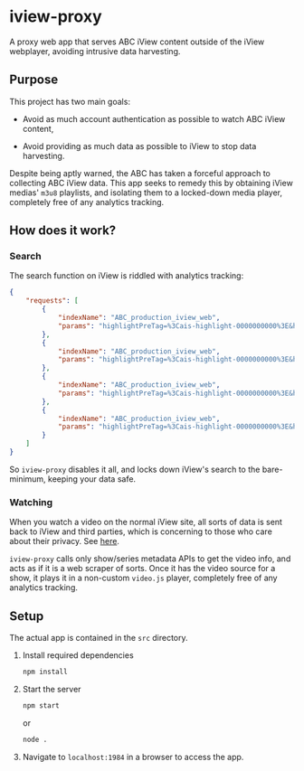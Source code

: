 # iview-proxy

A proxy web app that serves ABC iView content outside of the iView webplayer, avoiding intrusive data harvesting.

## Purpose

This project has two main goals:

- Avoid as much account authentication as possible to watch ABC iView content,

- Avoid providing as much data as possible to iView to stop data harvesting.

Despite being aptly warned, the ABC has taken a forceful approach to collecting ABC iView data. This app seeks to remedy this by obtaining iView medias' `m3u8` playlists, and isolating them to a locked-down media player, completely free of any analytics tracking.

## How does it work?

### Search

The search function on iView is riddled with analytics tracking:

```json
{
	"requests": [
		{
			"indexName": "ABC_production_iview_web",
			"params": "highlightPreTag=%3Cais-highlight-0000000000%3E&highlightPostTag=%3C%2Fais-highlight-0000000000%3E&getRankingInfo=true&clickAnalytics=true&analytics=true&userToken=anonymous-60451354-4525-401b-9a54-3e18fa480cd5&facetFilters=playable%3A%20-false&query=s&facets=%5B%5D&tagFilters="
		},
		{
			"indexName": "ABC_production_iview_web",
			"params": "highlightPreTag=%3Cais-highlight-0000000000%3E&highlightPostTag=%3C%2Fais-highlight-0000000000%3E&getRankingInfo=true&clickAnalytics=true&analytics=true&userToken=anonymous-60451354-4525-401b-9a54-3e18fa480cd5&facetFilters=playable%3A%20-false&query=s&hitsPerPage=6&filters=docType%3A%20category%20OR%20docType%3A%20channel&ruleContexts=iview_categories&facets=%5B%5D&tagFilters="
		},
		{
			"indexName": "ABC_production_iview_web",
			"params": "highlightPreTag=%3Cais-highlight-0000000000%3E&highlightPostTag=%3C%2Fais-highlight-0000000000%3E&getRankingInfo=true&clickAnalytics=true&analytics=true&userToken=anonymous-60451354-4525-401b-9a54-3e18fa480cd5&facetFilters=playable%3A%20-false&query=s&hitsPerPage=8&filters=docType%3A%20Program&ruleContexts=iview_programs&page=0&facets=%5B%5D&tagFilters="
		},
		{
			"indexName": "ABC_production_iview_web",
			"params": "highlightPreTag=%3Cais-highlight-0000000000%3E&highlightPostTag=%3C%2Fais-highlight-0000000000%3E&getRankingInfo=true&clickAnalytics=true&analytics=true&userToken=anonymous-60451354-4525-401b-9a54-3e18fa480cd5&facetFilters=playable%3A%20-false&query=s&hitsPerPage=8&filters=docType%3A%20VideoEpisode%20AND%20NOT%20subType%3A%20feature%20AND%20NOT%20subType%3A%20livestream&ruleContexts=iview_episodes&page=0&facets=%5B%5D&tagFilters="
		}
	]
}
```

So `iview-proxy` disables it all, and locks down iView's search to the bare-minimum, keeping your data safe.

### Watching

When you watch a video on the normal iView site, all sorts of data is sent back to iView and third parties, which is concerning to those who care about their privacy. See [here](https://github.com/AusOpenTech/ABCData/).

`iview-proxy` calls only show/series metadata APIs to get the video info, and acts as if it is a web scraper of sorts. Once it has the video source for a show, it plays it in a non-custom `video.js` player, completely free of any analytics tracking.

## Setup

The actual app is contained in the `src` directory.

1. Install required dependencies

    ```sh
    npm install
    ```

2. Start the server

    ```sh
    npm start
    ```

    or 

    ```sh
    node .
    ```

3. Navigate to `localhost:1984` in a browser to access the app.